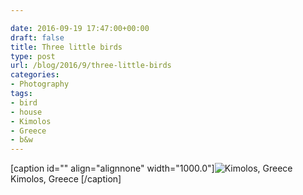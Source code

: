 ```yaml
---

date: 2016-09-19 17:47:00+00:00
draft: false
title: Three little birds
type: post
url: /blog/2016/9/three-little-birds
categories:
- Photography
tags:
- bird
- house
- Kimolos
- Greece
- b&w
---
```


[caption id="" align="alignnone" width="1000.0"]![ Kimolos, Greece ](/images/2016-09-19-20169three-little-birds/image-asset.jpeg)
 Kimolos, Greece [/caption]
